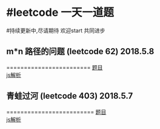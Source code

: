 #leetcode 一天一道题
=======================
#持续更新中,尽请期待 欢迎start  共同进步


## m*n 路径的问题 (leetcode 62) 2018.5.8
========================
[题目](https://github.com/qingclass/2018/tree/master/algorithm/uniquePaths)  
[js解析](https://github.com/qingclass/2018/blob/master/algorithm/uniquePaths/uniquePaths.js)

##  青蛙过河 (leetcode 403) 2018.5.7
=========================
[题目](https://github.com/qingclass/2018/tree/master/algorithm/canCross)  
[js解析](https://github.com/qingclass/2018/blob/master/algorithm/canCross/canCross.js)